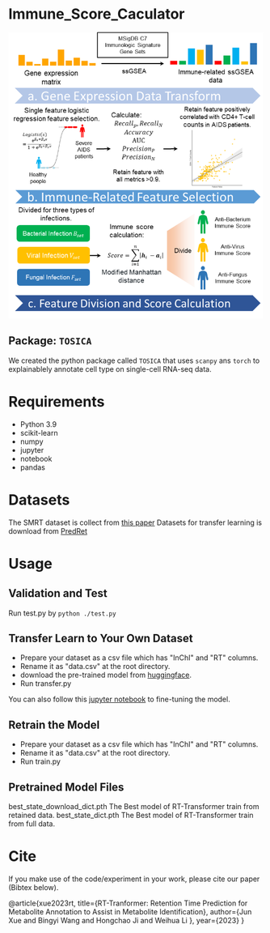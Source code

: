 # Immune_Score_Caculator

![Workflow](./process.png)

## Package: `TOSICA`

We created the python package called `TOSICA` that uses `scanpy` ans `torch` to explainablely annotate cell type on single-cell RNA-seq data.

# Requirements
- Python 3.9
- scikit-learn
- numpy
- jupyter
- notebook
- pandas

# Datasets
The SMRT dataset is collect from [this paper](https://doi.org/10.1038/s41467-019-13680-7)
Datasets for transfer learning is download from [PredRet](http://predret.org/)

# Usage

## Validation and Test

Run test.py by `python ./test.py `

## Transfer Learn to Your Own Dataset

- Prepare your dataset as a csv file which has "InChI" and "RT" columns.
- Rename it as "data.csv" at the root directory.
- download the pre-trained model from [huggingface](https://huggingface.co/spaces/Xue-Jun/RT-Transformer/tree/main).
- Run transfer.py

You can also follow this [jupyter notebook](./) to fine-tuning the model.

## Retrain the Model
- Prepare your dataset as a csv file which has "InChI" and "RT" columns.
- Rename it as "data.csv" at the root directory.
- Run train.py

## Pretrained Model Files

best_state_download_dict.pth The Best model of RT-Transformer train from retained data.
best_state_dict.pth The Best model of RT-Transformer train from full data.

# Cite

If you make use of the code/experiment in your work, please cite our paper (Bibtex below).

@article{xue2023rt,
title={RT-Tranformer: Retention Time Prediction for Metabolite Annotation to Assist in Metabolite Identification},
author={Jun Xue and Bingyi Wang and Hongchao Ji and Weihua Li },
year={2023}
}
